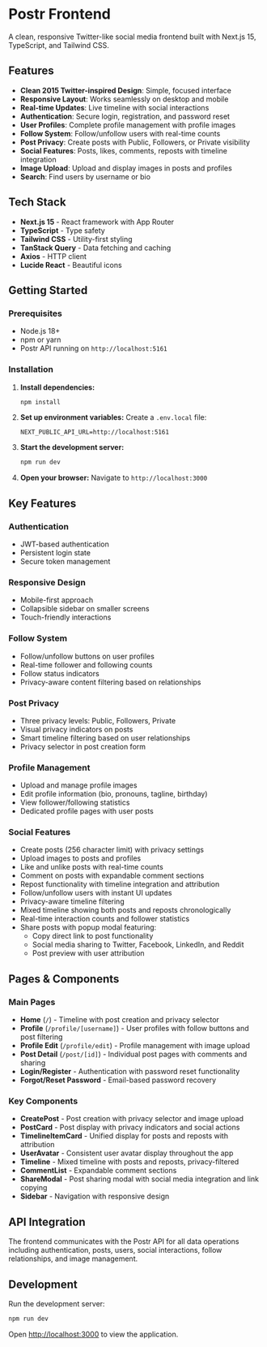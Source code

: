 # Postr Frontend

A clean, responsive Twitter-like social media frontend built with Next.js 15, TypeScript, and Tailwind CSS.

## Features

- **Clean 2015 Twitter-inspired Design**: Simple, focused interface
- **Responsive Layout**: Works seamlessly on desktop and mobile
- **Real-time Updates**: Live timeline with social interactions
- **Authentication**: Secure login, registration, and password reset
- **User Profiles**: Complete profile management with profile images
- **Follow System**: Follow/unfollow users with real-time counts
- **Post Privacy**: Create posts with Public, Followers, or Private visibility
- **Social Features**: Posts, likes, comments, reposts with timeline integration
- **Image Upload**: Upload and display images in posts and profiles
- **Search**: Find users by username or bio

## Tech Stack

- **Next.js 15** - React framework with App Router
- **TypeScript** - Type safety
- **Tailwind CSS** - Utility-first styling
- **TanStack Query** - Data fetching and caching
- **Axios** - HTTP client
- **Lucide React** - Beautiful icons

## Getting Started

### Prerequisites

- Node.js 18+
- npm or yarn
- Postr API running on `http://localhost:5161`

### Installation

1. **Install dependencies:**
   ```bash
   npm install
   ```

2. **Set up environment variables:**
   Create a `.env.local` file:
   ```env
   NEXT_PUBLIC_API_URL=http://localhost:5161
   ```

3. **Start the development server:**
   ```bash
   npm run dev
   ```

4. **Open your browser:**
   Navigate to `http://localhost:3000`

## Key Features

### Authentication
- JWT-based authentication
- Persistent login state
- Secure token management

### Responsive Design
- Mobile-first approach
- Collapsible sidebar on smaller screens
- Touch-friendly interactions

### Follow System
- Follow/unfollow buttons on user profiles
- Real-time follower and following counts
- Follow status indicators
- Privacy-aware content filtering based on relationships

### Post Privacy
- Three privacy levels: Public, Followers, Private
- Visual privacy indicators on posts
- Smart timeline filtering based on user relationships
- Privacy selector in post creation form

### Profile Management
- Upload and manage profile images
- Edit profile information (bio, pronouns, tagline, birthday)
- View follower/following statistics
- Dedicated profile pages with user posts

### Social Features
- Create posts (256 character limit) with privacy settings
- Upload images to posts and profiles
- Like and unlike posts with real-time counts
- Comment on posts with expandable comment sections
- Repost functionality with timeline integration and attribution
- Follow/unfollow users with instant UI updates
- Privacy-aware timeline filtering
- Mixed timeline showing both posts and reposts chronologically
- Real-time interaction counts and follower statistics
- Share posts with popup modal featuring:
  - Copy direct link to post functionality
  - Social media sharing to Twitter, Facebook, LinkedIn, and Reddit
  - Post preview with user attribution

## Pages & Components

### Main Pages
- **Home** (`/`) - Timeline with post creation and privacy selector
- **Profile** (`/profile/[username]`) - User profiles with follow buttons and post filtering
- **Profile Edit** (`/profile/edit`) - Profile management with image upload
- **Post Detail** (`/post/[id]`) - Individual post pages with comments and sharing
- **Login/Register** - Authentication with password reset functionality
- **Forgot/Reset Password** - Email-based password recovery

### Key Components
- **CreatePost** - Post creation with privacy selector and image upload
- **PostCard** - Post display with privacy indicators and social actions
- **TimelineItemCard** - Unified display for posts and reposts with attribution
- **UserAvatar** - Consistent user avatar display throughout the app
- **Timeline** - Mixed timeline with posts and reposts, privacy-filtered
- **CommentList** - Expandable comment sections
- **ShareModal** - Post sharing modal with social media integration and link copying
- **Sidebar** - Navigation with responsive design

## API Integration

The frontend communicates with the Postr API for all data operations including authentication, posts, users, social interactions, follow relationships, and image management.

## Development

Run the development server:

```bash
npm run dev
```

Open [http://localhost:3000](http://localhost:3000) to view the application.
